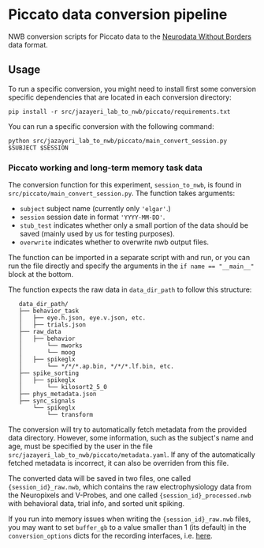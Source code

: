 # Piccato data conversion pipeline
NWB conversion scripts for Piccato data to the [Neurodata Without Borders](https://nwb-overview.readthedocs.io/) data format.


## Usage
To run a specific conversion, you might need to install first some conversion specific dependencies that are located in each conversion directory:

```
pip install -r src/jazayeri_lab_to_nwb/piccato/requirements.txt
```

You can run a specific conversion with the following command:
```
python src/jazayeri_lab_to_nwb/piccato/main_convert_session.py $SUBJECT $SESSION
```

### Piccato working and long-term memory task data
The conversion function for this experiment, `session_to_nwb`, is found in `src/piccato/main_convert_session.py`. The function takes arguments:
* `subject` subject name (currently only `'elgar'`.)
* `session` session date in format `'YYYY-MM-DD'`.
* `stub_test` indicates whether only a small portion of the data should be saved (mainly used by us for testing purposes).
* `overwrite` indicates whether to overwrite nwb output files.


The function can be imported in a separate script with and run, or you can run the file directly and specify the arguments in the `if name == "__main__"` block at the bottom.

The function expects the raw data in `data_dir_path` to follow this structure:
```
   data_dir_path/
   ├── behavior_task
   │   ├── eye.h.json, eye.v.json, etc.
   │   ├── trials.json
   ├── raw_data
   │   ├── behavior
   │       └── mworks
   │       └── moog
   │   ├── spikeglx
   │       └── */*/*.ap.bin, */*/*.lf.bin, etc.
   ├── spike_sorting
   │   ├── spikeglx
   │       └── kilosort2_5_0
   ├── phys_metadata.json
   ├── sync_signals
       └── spikeglx
       	   └── transform
```
The conversion will try to automatically fetch metadata from the provided data directory. However, some information, such as the subject's name and age, must be specified by the user in the file `src/jazayeri_lab_to_nwb/piccato/metadata.yaml`. If any of the automatically fetched metadata is incorrect, it can also be overriden from this file.

The converted data will be saved in two files, one called `{session_id}_raw.nwb`, which contains the raw electrophysiology data from the Neuropixels and V-Probes, and one called `{session_id}_processed.nwb` with behavioral data, trial info, and sorted unit spiking.

If you run into memory issues when writing the `{session_id}_raw.nwb` files, you may want to set `buffer_gb` to a value smaller than 1 (its default) in the `conversion_options` dicts for the recording interfaces, i.e. [here](https://github.com/catalystneuro/jazayeri-lab-to-nwb/blob/vprobe_dev/src/jazayeri_lab_to_nwb/watters/main_convert_session.py#L189).
